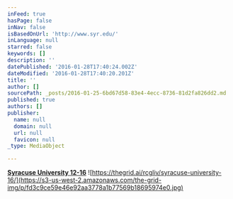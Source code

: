 ```yaml
---
inFeed: true
hasPage: false
inNav: false
isBasedOnUrl: 'http://www.syr.edu/'
inLanguage: null
starred: false
keywords: []
description: ''
datePublished: '2016-01-28T17:40:24.002Z'
dateModified: '2016-01-28T17:40:20.201Z'
title: ''
author: []
sourcePath: _posts/2016-01-25-6bd67d58-83e4-4ecc-8736-81d2fa826dd2.md
published: true
authors: []
publisher:
  name: null
  domain: null
  url: null
  favicon: null
_type: MediaObject

---
```

[**Syracuse University 12-16**][0]
![https://thegrid.ai/rcgliv/syracuse-university-16/](https://s3-us-west-2.amazonaws.com/the-grid-img/p/fd3c9ce59e46e92aa3778a1b77569b18695974e0.jpg)

[0]: https://thegrid.ai/rcgliv/syracuse-university-16/